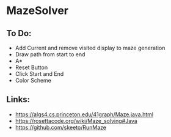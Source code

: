 # MazeSolver

## To Do:
* Add Current and remove visited display to maze generation
* Draw path from start to end
* A*
* Reset Button
* Click Start and End
* Color Scheme

## Links:
* https://algs4.cs.princeton.edu/41graph/Maze.java.html
* https://rosettacode.org/wiki/Maze_solving#Java
* https://github.com/skeeto/RunMaze
